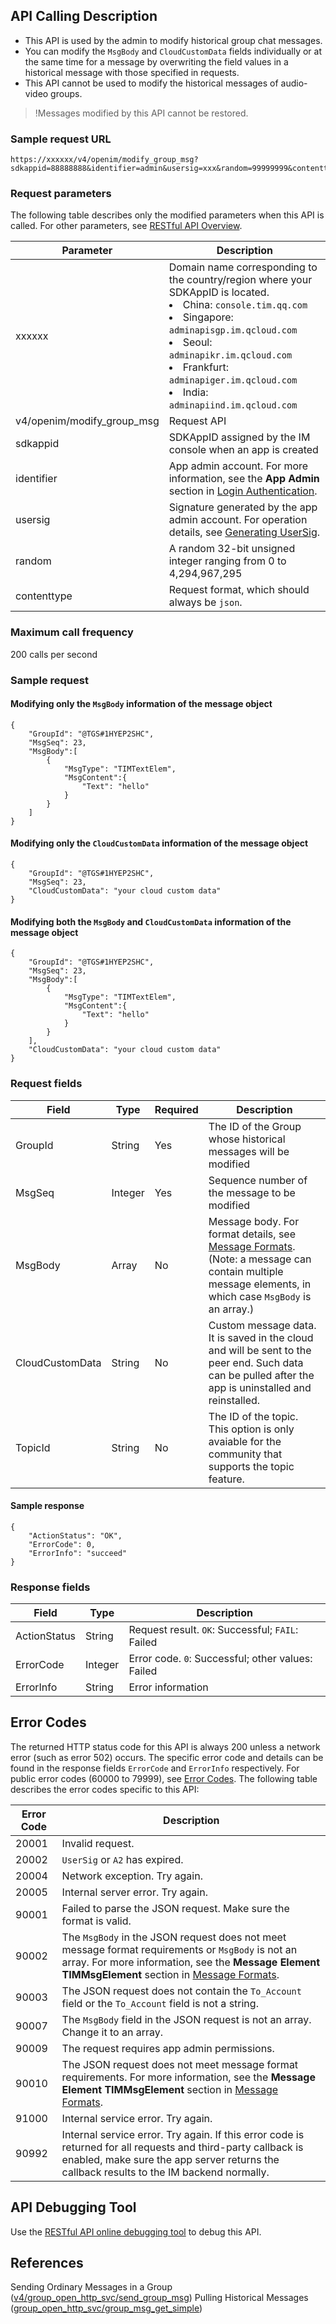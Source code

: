 ## API Calling Description

- This API is used by the admin to modify historical group chat messages.
- You can modify the `MsgBody` and `CloudCustomData` fields individually or at the same time for a message by overwriting the field values in a historical message with those specified in requests.
- This API cannot be used to modify the historical messages of audio-video groups.

>!Messages modified by this API cannot be restored.

### Sample request URL

```
https://xxxxxx/v4/openim/modify_group_msg?sdkappid=88888888&identifier=admin&usersig=xxx&random=99999999&contenttype=json
```

### Request parameters

The following table describes only the modified parameters when this API is called. For other parameters, see [RESTful API Overview](https://intl.cloud.tencent.com/document/product/1047/34620).

| Parameter                    | Description                                                         |
| ------------------------- | ------------------------------------------------------------ |
| xxxxxx | Domain name corresponding to the country/region where your SDKAppID is located.<li>China: `console.tim.qq.com`<li>Singapore: `adminapisgp.im.qcloud.com`<li>Seoul: `adminapikr.im.qcloud.com`<li>Frankfurt: `adminapiger.im.qcloud.com`<li>India: `adminapiind.im.qcloud.com` |
| v4/openim/modify_group_msg | Request API                                                     |
| sdkappid | SDKAppID assigned by the IM console when an app is created |
| identifier | App admin account. For more information, see the **App Admin** section in [Login Authentication](https://intl.cloud.tencent.com/document/product/1047/33517). |
| usersig | Signature generated by the app admin account. For operation details, see [Generating UserSig](https://intl.cloud.tencent.com/document/product/1047/34385). |
| random | A random 32-bit unsigned integer ranging from 0 to 4,294,967,295 |
| contenttype   |Request format, which should always be `json`.|

### Maximum call frequency

200 calls per second

### Sample request

#### Modifying only the `MsgBody` information of the message object
```
{
	"GroupId": "@TGS#1HYEP2SHC",
	"MsgSeq": 23,
	"MsgBody":[
        {
            "MsgType": "TIMTextElem",
            "MsgContent":{
                "Text": "hello"
            }
        }
    ]
}

```

#### Modifying only the `CloudCustomData` information of the message object
```
{
	"GroupId": "@TGS#1HYEP2SHC",
	"MsgSeq": 23,
    "CloudCustomData": "your cloud custom data"
}

```

#### Modifying both the `MsgBody` and `CloudCustomData` information of the message object
```
{
	"GroupId": "@TGS#1HYEP2SHC",
	"MsgSeq": 23,
	"MsgBody":[
        {
            "MsgType": "TIMTextElem",
            "MsgContent":{
                "Text": "hello"
            }
        }
    ],
    "CloudCustomData": "your cloud custom data"
}

```

### Request fields

| Field | Type | Required | Description |
|---------|---------|----|---------|
| GroupId | String | Yes | The ID of the Group whose historical messages will be modified  |
| MsgSeq | Integer | Yes | Sequence number of the message to be modified  |
| MsgBody | Array | No | Message body. For format details, see [Message Formats](https://intl.cloud.tencent.com/document/product/1047/33527). (Note: a message can contain multiple message elements, in which case `MsgBody` is an array.) |
| CloudCustomData | String | No | Custom message data. It is saved in the cloud and will be sent to the peer end. Such data can be pulled after the app is uninstalled and reinstalled. |
| TopicId | String | No | The ID of the topic. This option is only avaiable for the community that supports the topic feature.|

#### Sample response

```
{
    "ActionStatus": "OK",
    "ErrorCode": 0,
    "ErrorInfo": "succeed"
}
```

### Response fields

| Field | Type | Description |
|---------|---------|---------|
| ActionStatus | String | Request result. `OK`: Successful; `FAIL`: Failed |
| ErrorCode| Integer | Error code. `0`: Successful; other values: Failed |
| ErrorInfo| String | Error information |

## Error Codes

The returned HTTP status code for this API is always 200 unless a network error (such as error 502) occurs. The specific error code and details can be found in the response fields `ErrorCode` and `ErrorInfo` respectively.
For public error codes (60000 to 79999), see [Error Codes](https://intl.cloud.tencent.com/document/product/1047/34348).
The following table describes the error codes specific to this API:

| Error Code | Description |
| ------------- | ------------------------------------------------------------ |
| 20001 | Invalid request. |
| 20002 | `UserSig` or `A2` has expired. |
| 20004 | Network exception. Try again. |
| 20005 | Internal server error. Try again. |
| 90001 | Failed to parse the JSON request. Make sure the format is valid. |
| 90002 | The `MsgBody` in the JSON request does not meet message format requirements or `MsgBody` is not an array. For more information, see the **Message Element TIMMsgElement** section in [Message Formats](https://intl.cloud.tencent.com/document/product/1047/33527#.E6.B6.88.E6.81.AF.E5.85.83.E7.B4.A0-timmsgelement). |
| 90003 | The JSON request does not contain the `To_Account` field or the `To_Account` field is not a string. |
| 90007 | The `MsgBody` field in the JSON request is not an array. Change it to an array. |
| 90009 | The request requires app admin permissions. |
| 90010 | The JSON request does not meet message format requirements. For more information, see the **Message Element TIMMsgElement** section in [Message Formats](https://intl.cloud.tencent.com/document/product/1047/33527#.E6.B6.88.E6.81.AF.E5.85.83.E7.B4.A0-timmsgelement). |
| 91000 | Internal service error. Try again. |
| 90992 | Internal service error. Try again. If this error code is returned for all requests and third-party callback is enabled, make sure the app server returns the callback results to the IM backend normally. |

## API Debugging Tool

Use the [RESTful API online debugging tool](https://29294-22989-29805-29810.cdn-go.cn/api-test.html#v4/openim/modify_group_msg) to debug this API.

## References
Sending Ordinary Messages in a Group ([v4/group_open_http_svc/send_group_msg](https://intl.cloud.tencent.com/document/product/1047/34959))
Pulling Historical Messages ([group_open_http_svc/group_msg_get_simple](https://intl.cloud.tencent.com/document/product/1047/34971))
